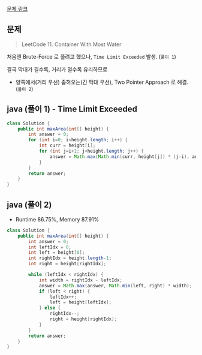 [문제 링크](https://leetcode.com/problems/container-with-most-water/)

## 문제
> LeetCode 11. Container With Most Water

처음엔 Brute-Force 로 풀려고 했으나, `Time Limit Exceeded` 발생. (`풀이 1`)

결국 막대가 길수록, 거리가 멀수록 유리하므로
- 양쪽에서(거리 우선) 좁혀오는(긴 막대 우선), Two Pointer Approach 로 해결. (`풀이 2`)


## java (풀이 1) - Time Limit Exceeded
```java
class Solution {
    public int maxArea(int[] height) {
        int answer = 0;
        for (int i=0; i<height.length; i++) {
            int curr = height[i];
            for (int j=i+1; j<height.length; j++) {
                answer = Math.max(Math.min(curr, height[j]) * (j-i), answer);
            }
        }
        return answer;
    }
}
```

## java (풀이 2)
- Runtime 86.75%, Memory 87.91%
```java
class Solution {
    public int maxArea(int[] height) {
        int answer = 0;
        int leftIdx = 0;
        int left = height[0];
        int rightIdx = height.length-1;
        int right = height[rightIdx];

        while (leftIdx < rightIdx) {
            int width = rightIdx - leftIdx;
            answer = Math.max(answer, Math.min(left, right) * width);
            if (left < right) {
                leftIdx++;
                left = height[leftIdx];
            } else {
                rightIdx--;
                right = height[rightIdx];
            }
        }
        return answer;
    }
}
```
